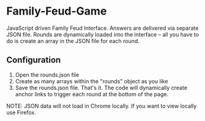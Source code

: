 # Family-Feud-Game

JavaScript driven Family Feud Interface. Answers are delivered via separate JSON file. Rounds are dynamically loaded into the interface – all you have to do is create an array in the JSON file for each round.

## Configuration

1. Open the rounds.json file
2. Create as many arrays within the "rounds" object as you like
3. Save the rounds.json file. That's it. The code will dynamically create anchor links to trigger each round at the bottom of the page.

NOTE: JSON data will not load in Chrome locally. If you want to view locally use Firefox. 


